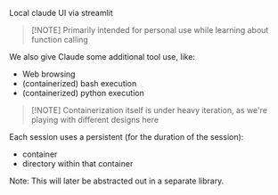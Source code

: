 Local claude UI via streamlit

> [!NOTE] Primarily intended for personal use while learning about function calling

We also give Claude some additional tool use, like:
 * Web browsing
 * (containerized) bash execution
 * (containerized) python execution 

> [!NOTE] Containerization itself is under heavy iteration, as we're playing with different designs here

Each session uses a persistent (for the duration of the session):
 * container
 * directory within that container

Note: This will later be abstracted out in a separate library.
